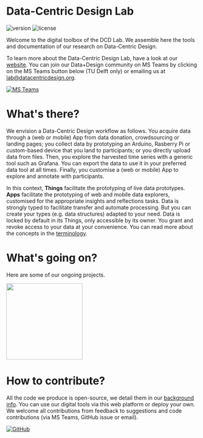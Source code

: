 # Data-Centric Design Lab

![version](https://img.shields.io/badge/version-0.1.5-blue.svg)
![license](https://img.shields.io/badge/license-MIT-blue.svg)

Welcome to the digital toolbox of the DCD Lab. We assemble here the tools and documentation of our research on Data-Centric Design.

To learn more about the Data-Centric Design Lab, have a look at our [website](https://delftdesignlabs.org/dcd-lab/). You can join our Data+Design community on MS Teams by clicking on the MS Teams button below (TU Delft only) or emailing us at [lab@datacentricdesign.org](mailto:lab@datacentricdesign.org).

[![MS Teams](https://img.shields.io/badge/Microsoft_Teams-6264A7?style=for-the-badge&logo=microsoft-teams&logoColor=white)](https://teams.microsoft.com/l/team/19%3a8e9bf40774c04e958683f95bcd96db78%40thread.tacv2/conversations?groupId=701b1040-05ca-4d33-8be5-488999981fe8&tenantId=096e524d-6929-4030-8cd3-8ab42de0887b)

# What's there?

We envision a Data-Centric Design workflow as follows. You acquire data through a (web or mobile) App from data donation, crowdsourcing or landing pages; you collect data by prototyping an Arduino, Rasberry Pi or custom-based device that you land to participants; or you directly upload data from files. Then, you explore the harvested time series with a generic tool such as Grafana. You can export the data to use it in your preferred data tool at all times. Finally, you customise a (web or mobile) App to explore and annotate with participants.

In this context, **Things** facilitate the prototyping of live data prototypes. **Apps** facilitate the prototyping of web and mobile data explorers, customised for the appropriate insights and reflections tasks. Data is strongly typed to facilitate transfer and automate processing. But you can create your types (e.g. data structures) adapted to your need. Data is locked by default in its Things, only accessible by its owner. You grant and revoke access to your data at your convenience. You can read more about the concepts in the [terminology](https://dcdlab.org/explanations).


# What's going on?

Here are some of our ongoing projects.

<a href="https://datadonation.ide.tudelft.nl" target="_blank">
    <img src="https://datadonation.ide.tudelft.nl/static/images/DDDLogo.svg" width="200" />
</a>

# How to contribute?

All the code we produce is open-source, we detail them in our [background info](https://dcdlab.org/explanations#oss). You can use our digital tools via this web platform or deploy your own. We welcome all contributions from feedback to suggestions and code contributions (via MS Teams, GitHub issue or email).

[![GitHub](https://img.shields.io/badge/GitHub-100000?style=for-the-badge&logo=github&logoColor=white)](https://github.com/datacentricdesign)